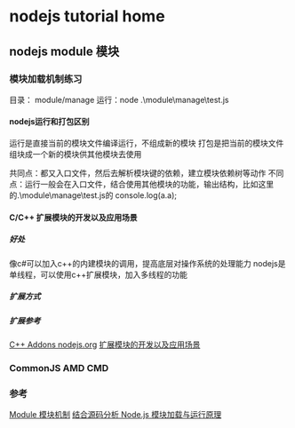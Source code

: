 # nodejs tutorial home

## nodejs module  模块

### 模块加载机制练习

目录： module/manage
运行：node .\module\manage\test.js

#### nodejs运行和打包区别

运行是直接当前的模块文件编译运行，不组成新的模块
打包是把当前的模块文件组块成一个新的模块供其他模块去使用

共同点：都又入口文件，然后去解析模块键的依赖，建立模块依赖树等动作
不同点：运行一般会在入口文件，结合使用其他模块的功能，输出结构，比如这里的.\module\manage\test.js的 console.log(a.a);

#### C/C++ 扩展模块的开发以及应用场景

##### 好处

像c#可以加入c++的内建模块的调用，提高底层对操作系统的处理能力
nodejs是单线程，可以使用c++扩展模块，加入多线程的功能

##### 扩展方式

##### 扩展参考

[C++ Addons nodejs.org](https://nodejs.org/docs/latest-v6.x/api/addons.html )
[扩展模块的开发以及应用场景]( https://zhuanlan.zhihu.com/p/35238127)

### CommonJS AMD CMD

### 


### 参考

[Module 模块机制](https://www.bookstack.cn/read/Nodejs-Roadmap/nodejs-module.md)
[结合源码分析 Node.js 模块加载与运行原理](https://zhuanlan.zhihu.com/p/35238127)

